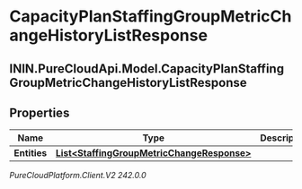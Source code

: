 # CapacityPlanStaffingGroupMetricChangeHistoryListResponse

## ININ.PureCloudApi.Model.CapacityPlanStaffingGroupMetricChangeHistoryListResponse

## Properties

|Name | Type | Description | Notes|
|------------ | ------------- | ------------- | -------------|
| **Entities** | [**List&lt;StaffingGroupMetricChangeResponse&gt;**](StaffingGroupMetricChangeResponse) |  | [optional] |



_PureCloudPlatform.Client.V2 242.0.0_
